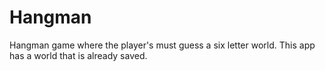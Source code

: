 # Hangman
Hangman game where the player's must guess a six letter world. 
This app has a world that is already saved. 
